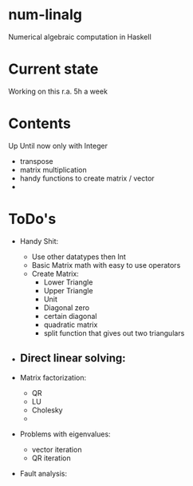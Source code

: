 # num-linalg
Numerical algebraic computation in Haskell

# Current state
Working on this r.a. 5h a week

# Contents
Up Until now only with Integer
- transpose
- matrix multiplication
- handy functions to create matrix / vector
- 

# ToDo's
- Handy Shit:
  - Use other datatypes then Int
  - Basic Matrix math with easy to use operators
  - Create Matrix:
    - Lower Triangle
    - Upper Triangle
    - Unit
    - Diagonal zero
    - certain diagonal
    - quadratic matrix
    - split function that gives out two triangulars
    
- Direct linear solving:
  -
  
- Matrix factorization:
  - QR
  - LU
  - Cholesky
  -
  
- Problems with eigenvalues:
  - vector iteration
  - QR iteration
  
- Fault analysis:
